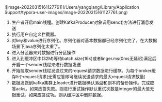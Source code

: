 ​			 	

![image-20220315161127761](/Users/yangqiang/Library/Application Support/typora-user-images/image-20220315161127761.png)

1. 生产者开启main线程。创建KafkaProducer对象调用send()方法进行消息发送
2. 执行用户自定义拦截器。
3. 对key和value进行序列化。序列化器对基本数据都已经序列化完了。在大数据场景下java序列化太重了。
4. 进入分区器来对数据进行分区操作
5. 进入到缓冲区中(32M)等待batch.size(16k)或者linger.ms(0ms无延迟)满足后开启一个sender线程来进行数据发送
6. 开始拉取sender线程发送过来的request请求数据进行缓存。为每个broker缓存5个request请求(无需应答即可继续发送请求的最大request请求数量)
7. 数据发送到kafka集群上leader进行数据确认落盘和副本的备份操作。完成应答acks。如果应答失败。则进行重试操作默认重试次数是integer的最大值无限重试。如果应答成功。则从缓冲区中删除数据。

